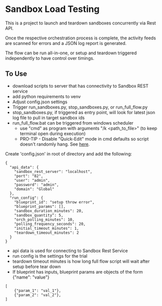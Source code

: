 # Sandbox Load Testing

This is a project to launch and teardown sandboxes concurrently via Rest API.

Once the respective orchestration process is complete, the activity feeds are scanned for errors and a JSON log report is generated.

The flow can be run all-in-one, or setup and teardown triggered independently to have control over timings.

## To Use
- download scripts to server that has connectivity to Sandbox REST service
- add python requirements to venv
- Adjust config.json settings
- Trigger run_sandboxes.py, stop_sandboxes.py, or run_full_flow.py
-  stop_sandboxes.py, if triggered as entry point, will look for latest json log file to pull in target sandbox ids
-  run_full_flow.bat can be triggered from windows scheduler 
    - use "cmd" as program with arguments "/k <path_to_file>" (to keep terminal open during execution)
    - PRO-TIP - Disable "Quick-Edit" mode in cmd defaults so script doesn't randomly hang. 
    See [here](https://superuser.com/questions/312132/command-prompt-hangs-until-keypress).

Create 'config.json' in root of directory and add the following:

```
{
  "api_data": {
    "sandbox_rest_server": "localhost",
    "port": "82",
    "user": "admin",
    "password": "admin",
    "domain": "Global"
  },
  "run_config": {
    "blueprint_id": "setup throw error",
    "blueprint_params": [],
    "sandbox_duration_minutes": 20,
    "sandbox_quantity": 5,
    "orch_polling_minutes": 10,
    "polling_frequency_seconds": 20,
    "initial_timeout_minutes": 1,
    "teardown_timeout_minutes": 2
  }
}
```

- api data is used for connecting to Sandbox Rest Service
- run config is the settings for the trial
- teardown timeout minutes is how long full flow script will wait after setup before tear down
- If blueprint has inputs, blueprint params are objects of the form {"name": "value"}

```
[
    {"param_1": "val_1"},
    {"param_2": "val_2"},
]
```